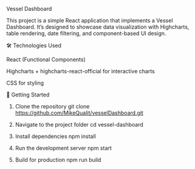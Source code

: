 Vessel Dashboard

This project is a simple React application that implements a Vessel Dashboard. It’s designed to showcase data visualization with Highcharts, table rendering, date filtering, and component-based UI design.

🛠 Technologies Used

React (Functional Components)

Highcharts + highcharts-react-official for interactive charts

CSS for styling


🚀 Getting Started
1. Clone the repository
git clone https://github.com/MikeQualit/vesselDashboard.git

2. Navigate to the project folder
cd vessel-dashboard

3. Install dependencies
npm install        

4. Run the development server
npm start          

5. Build for production
npm run build      